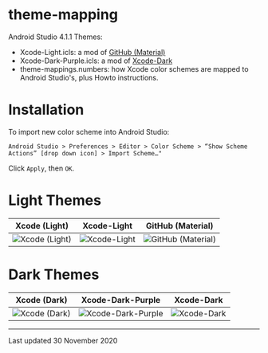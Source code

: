 # theme-mapping

Android Studio 4.1.1 Themes:
- Xcode-Light.icls: a mod of [GitHub (Material)](https://plugins.jetbrains.com/plugin/8006-material-theme-ui)
- Xcode-Dark-Purple.icls: a mod of [Xcode-Dark](https://plugins.jetbrains.com/plugin/13106-xcode-dark-theme)
- theme-mappings.numbers: how Xcode color schemes are mapped to Android Studio's, plus Howto instructions.

# Installation

To import new color scheme into Android Studio:

`Android Studio > Preferences > Editor > Color Scheme > “Show Scheme Actions” [drop down icon] > Import Scheme…"`

Click `Apply`, then `OK`.

# Light Themes

| Xcode (Light) | Xcode-Light | GitHub (Material) |
|:-------------:|:----------------------------:|:----------------------------------:|
|![Xcode (Light)](https://eecs441.eecs.umich.edu/img/theme-mapping/XcodeLight.png)|![Xcode-Light](https://eecs441.eecs.umich.edu/img/theme-mapping/Xcode-Light.png)|![GitHub (Material)](https://eecs441.eecs.umich.edu/img/theme-mapping/GitHub-Material.png)

# Dark Themes

| Xcode (Dark) | Xcode-Dark-Purple | Xcode-Dark |
|:-------------:|:----------------------------------:|:----------------------------------:|
|![Xcode (Dark)](https://eecs441.eecs.umich.edu/img/theme-mapping/XcodeDark.png)|![Xcode-Dark-Purple](https://eecs441.eecs.umich.edu/img/theme-mapping/Xcode-Dark-Purple.png)|![Xcode-Dark](https://eecs441.eecs.umich.edu/img/theme-mapping/Xcode-Dark.png)

<hr>
Last updated 30 November 2020
